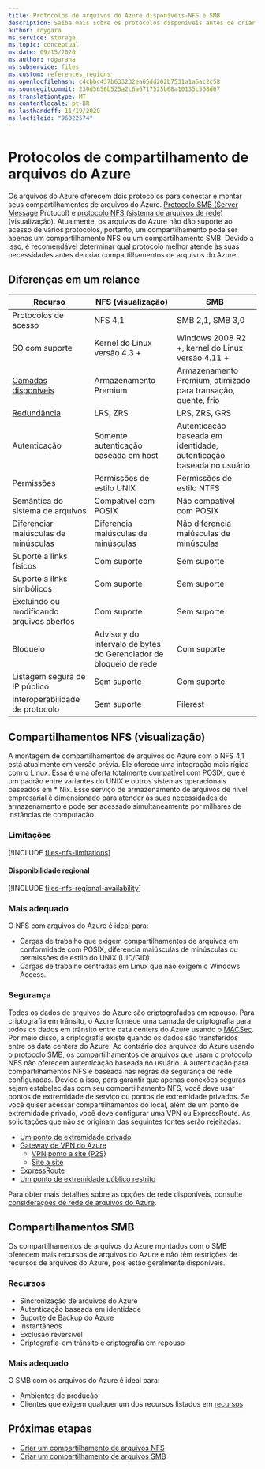 ```yaml
---
title: Protocolos de arquivos do Azure disponíveis-NFS e SMB
description: Saiba mais sobre os protocolos disponíveis antes de criar um compartilhamento de arquivos do Azure, incluindo o protocolo SMB e o NFS (sistema de arquivos de rede).
author: roygara
ms.service: storage
ms.topic: conceptual
ms.date: 09/15/2020
ms.author: rogarana
ms.subservice: files
ms.custom: references_regions
ms.openlocfilehash: c4cbbc437b633232ea65dd202b7531a1a5ac2c58
ms.sourcegitcommit: 230d5656b525a2c6a6717525b68a10135c568d67
ms.translationtype: MT
ms.contentlocale: pt-BR
ms.lasthandoff: 11/19/2020
ms.locfileid: "96022574"
---
```

# <a name="azure-file-share-protocols"></a>Protocolos de compartilhamento de arquivos do Azure

Os arquivos do Azure oferecem dois protocolos para conectar e montar seus compartilhamentos de arquivos do Azure. [Protocolo SMB (Server Message](/windows/win32/fileio/microsoft-smb-protocol-and-cifs-protocol-overview) Protocol) e [protocolo NFS (sistema de arquivos de rede)](https://en.wikipedia.org/wiki/Network_File_System) (visualização). Atualmente, os arquivos do Azure não dão suporte ao acesso de vários protocolos, portanto, um compartilhamento pode ser apenas um compartilhamento NFS ou um compartilhamento SMB. Devido a isso, é recomendável determinar qual protocolo melhor atende às suas necessidades antes de criar compartilhamentos de arquivos do Azure.

## <a name="differences-at-a-glance"></a>Diferenças em um relance

|Recurso  |NFS (visualização)  |SMB  |
|---------|---------|---------|
|Protocolos de acesso     |NFS 4,1         |SMB 2,1, SMB 3,0         |
|SO com suporte     |Kernel do Linux versão 4.3 +         |Windows 2008 R2 +, kernel do Linux versão 4.11 +         |
|[Camadas disponíveis](storage-files-planning.md#storage-tiers)     |Armazenamento Premium         |Armazenamento Premium, otimizado para transação, quente, frio         |
|[Redundância](storage-files-planning.md#redundancy)     |LRS, ZRS         |LRS, ZRS, GRS         |
|Autenticação     |Somente autenticação baseada em host        |Autenticação baseada em identidade, autenticação baseada no usuário         |
|Permissões     |Permissões de estilo UNIX         |Permissões de estilo NTFS         |
|Semântica do sistema de arquivos     |Compatível com POSIX         |Não compatível com POSIX         |
|Diferenciar maiúsculas de minúsculas     |Diferencia maiúsculas de minúsculas         |Não diferencia maiúsculas de minúsculas         |
|Suporte a links físicos     |Com suporte         |Sem suporte         |
|Suporte a links simbólicos     |Com suporte         |Sem suporte         |
|Excluindo ou modificando arquivos abertos     |Com suporte         |Sem suporte         |
|Bloqueio     |Advisory do intervalo de bytes do Gerenciador de bloqueio de rede         |Com suporte         |
|Listagem segura de IP público | Sem suporte | Com suporte|
|Interoperabilidade de protocolo| Sem suporte | Filerest|

## <a name="nfs-shares-preview"></a>Compartilhamentos NFS (visualização)

A montagem de compartilhamentos de arquivos do Azure com o NFS 4,1 está atualmente em versão prévia. Ele oferece uma integração mais rígida com o Linux. Essa é uma oferta totalmente compatível com POSIX, que é um padrão entre variantes do UNIX e outros sistemas operacionais baseados em * Nix. Esse serviço de armazenamento de arquivos de nível empresarial é dimensionado para atender às suas necessidades de armazenamento e pode ser acessado simultaneamente por milhares de instâncias de computação.

### <a name="limitations"></a>Limitações

[!INCLUDE [files-nfs-limitations](../../../includes/files-nfs-limitations.md)]

#### <a name="regional-availability"></a>Disponibilidade regional

[!INCLUDE [files-nfs-regional-availability](../../../includes/files-nfs-regional-availability.md)]

### <a name="best-suited"></a>Mais adequado

O NFS com arquivos do Azure é ideal para:

- Cargas de trabalho que exigem compartilhamentos de arquivos em conformidade com POSIX, diferencia maiúsculas de minúsculas ou permissões de estilo do UNIX (UID/GID).
- Cargas de trabalho centradas em Linux que não exigem o Windows Access.

### <a name="security"></a>Segurança

Todos os dados de arquivos do Azure são criptografados em repouso. Para criptografia em trânsito, o Azure fornece uma camada de criptografia para todos os dados em trânsito entre data centers do Azure usando o [MACSec](https://en.wikipedia.org/wiki/IEEE_802.1AE). Por meio disso, a criptografia existe quando os dados são transferidos entre os data centers do Azure. Ao contrário dos arquivos do Azure usando o protocolo SMB, os compartilhamentos de arquivos que usam o protocolo NFS não oferecem autenticação baseada no usuário. A autenticação para compartilhamentos NFS é baseada nas regras de segurança de rede configuradas. Devido a isso, para garantir que apenas conexões seguras sejam estabelecidas com seu compartilhamento NFS, você deve usar pontos de extremidade de serviço ou pontos de extremidade privados. Se você quiser acessar compartilhamentos do local, além de um ponto de extremidade privado, você deve configurar uma VPN ou ExpressRoute. As solicitações que não se originam das seguintes fontes serão rejeitadas:

- [Um ponto de extremidade privado](storage-files-networking-overview.md#private-endpoints)
- [Gateway de VPN do Azure](../../vpn-gateway/vpn-gateway-about-vpngateways.md)
    - [VPN ponto a site (P2S)](../../vpn-gateway/point-to-site-about.md)
    - [Site a site](../../vpn-gateway/design.md#s2smulti)
- [ExpressRoute](../../expressroute/expressroute-introduction.md)
- [Um ponto de extremidade público restrito](storage-files-networking-overview.md#storage-account-firewall-settings)

Para obter mais detalhes sobre as opções de rede disponíveis, consulte [considerações de rede de arquivos do Azure](storage-files-networking-overview.md).

## <a name="smb-shares"></a>Compartilhamentos SMB

Os compartilhamentos de arquivos do Azure montados com o SMB oferecem mais recursos de arquivos do Azure e não têm restrições de recursos de arquivos do Azure, pois estão geralmente disponíveis.

### <a name="features"></a>Recursos

- Sincronização de arquivos do Azure
- Autenticação baseada em identidade
- Suporte de Backup do Azure
- Instantâneos
- Exclusão reversível
- Criptografia-em trânsito e criptografia em repouso

### <a name="best-suited"></a>Mais adequado

O SMB com os arquivos do Azure é ideal para:

- Ambientes de produção
- Clientes que exigem qualquer um dos recursos listados em [recursos](#features)

## <a name="next-steps"></a>Próximas etapas

- [Criar um compartilhamento de arquivos NFS](storage-files-how-to-create-nfs-shares.md)
- [Criar um compartilhamento de arquivos SMB](storage-how-to-create-file-share.md)
